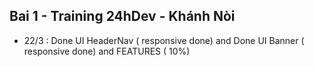 ## Bai 1 - Training 24hDev - Khánh Nòi

- 22/3 : Done UI HeaderNav ( responsive done) and Done UI Banner ( responsive done) and FEATURES ( 10%)
